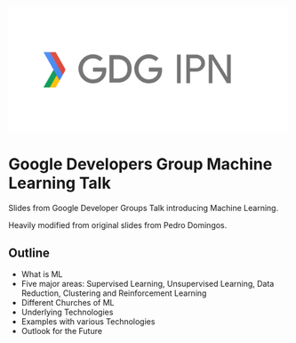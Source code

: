 ![](gdg_logo.jpeg)
# Google Developers Group  Machine Learning Talk

Slides from Google Developer Groups Talk introducing Machine Learning. 

Heavily modified from original slides from Pedro Domingos.

## Outline

* What is ML
* Five major areas: Supervised Learning, Unsupervised Learning, Data Reduction, Clustering and Reinforcement Learning
* Different Churches of ML
* Underlying Technologies
* Examples with various Technologies
* Outlook for the Future